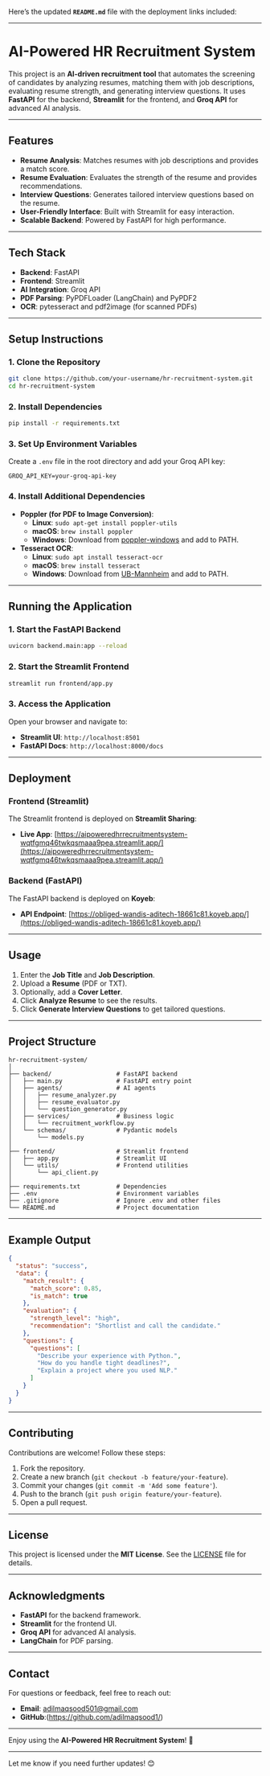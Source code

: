 Here’s the updated **`README.md`** file with the deployment links included:

---

# **AI-Powered HR Recruitment System**

This project is an **AI-driven recruitment tool** that automates the screening of candidates by analyzing resumes, matching them with job descriptions, evaluating resume strength, and generating interview questions. It uses **FastAPI** for the backend, **Streamlit** for the frontend, and **Groq API** for advanced AI analysis.

---

## **Features**
- **Resume Analysis**: Matches resumes with job descriptions and provides a match score.
- **Resume Evaluation**: Evaluates the strength of the resume and provides recommendations.
- **Interview Questions**: Generates tailored interview questions based on the resume.
- **User-Friendly Interface**: Built with Streamlit for easy interaction.
- **Scalable Backend**: Powered by FastAPI for high performance.

---

## **Tech Stack**
- **Backend**: FastAPI
- **Frontend**: Streamlit
- **AI Integration**: Groq API
- **PDF Parsing**: PyPDFLoader (LangChain) and PyPDF2
- **OCR**: pytesseract and pdf2image (for scanned PDFs)

---

## **Setup Instructions**

### **1. Clone the Repository**
```bash
git clone https://github.com/your-username/hr-recruitment-system.git
cd hr-recruitment-system
```

### **2. Install Dependencies**
```bash
pip install -r requirements.txt
```

### **3. Set Up Environment Variables**
Create a `.env` file in the root directory and add your Groq API key:
```plaintext
GROQ_API_KEY=your-groq-api-key
```

### **4. Install Additional Dependencies**
- **Poppler (for PDF to Image Conversion)**:
  - **Linux**: `sudo apt-get install poppler-utils`
  - **macOS**: `brew install poppler`
  - **Windows**: Download from [poppler-windows](https://github.com/oschwartz10612/poppler-windows/releases) and add to PATH.
- **Tesseract OCR**:
  - **Linux**: `sudo apt install tesseract-ocr`
  - **macOS**: `brew install tesseract`
  - **Windows**: Download from [UB-Mannheim](https://github.com/UB-Mannheim/tesseract/wiki) and add to PATH.

---

## **Running the Application**

### **1. Start the FastAPI Backend**
```bash
uvicorn backend.main:app --reload
```

### **2. Start the Streamlit Frontend**
```bash
streamlit run frontend/app.py
```

### **3. Access the Application**
Open your browser and navigate to:
- **Streamlit UI**: `http://localhost:8501`
- **FastAPI Docs**: `http://localhost:8000/docs`

---

## **Deployment**

### **Frontend (Streamlit)**
The Streamlit frontend is deployed on **Streamlit Sharing**:
- **Live App**: [https://aipoweredhrrecruitmentsystem-wqtfgmq46twkqsmaaa9pea.streamlit.app/](https://aipoweredhrrecruitmentsystem-wqtfgmq46twkqsmaaa9pea.streamlit.app/)

### **Backend (FastAPI)**
The FastAPI backend is deployed on **Koyeb**:
- **API Endpoint**: [https://obliged-wandis-aditech-18661c81.koyeb.app/](https://obliged-wandis-aditech-18661c81.koyeb.app/)

---

## **Usage**
1. Enter the **Job Title** and **Job Description**.
2. Upload a **Resume** (PDF or TXT).
3. Optionally, add a **Cover Letter**.
4. Click **Analyze Resume** to see the results.
5. Click **Generate Interview Questions** to get tailored questions.

---

## **Project Structure**
```
hr-recruitment-system/
│
├── backend/                  # FastAPI backend
│   ├── main.py               # FastAPI entry point
│   ├── agents/               # AI agents
│   │   ├── resume_analyzer.py
│   │   ├── resume_evaluator.py
│   │   └── question_generator.py
│   ├── services/             # Business logic
│   │   └── recruitment_workflow.py
│   └── schemas/              # Pydantic models
│       └── models.py
│
├── frontend/                 # Streamlit frontend
│   ├── app.py                # Streamlit UI
│   └── utils/                # Frontend utilities
│       └── api_client.py
│
├── requirements.txt          # Dependencies
├── .env                      # Environment variables
├── .gitignore                # Ignore .env and other files
└── README.md                 # Project documentation
```

---

## **Example Output**
```json
{
  "status": "success",
  "data": {
    "match_result": {
      "match_score": 0.85,
      "is_match": true
    },
    "evaluation": {
      "strength_level": "high",
      "recommendation": "Shortlist and call the candidate."
    },
    "questions": {
      "questions": [
        "Describe your experience with Python.",
        "How do you handle tight deadlines?",
        "Explain a project where you used NLP."
      ]
    }
  }
}
```

---

## **Contributing**
Contributions are welcome! Follow these steps:
1. Fork the repository.
2. Create a new branch (`git checkout -b feature/your-feature`).
3. Commit your changes (`git commit -m 'Add some feature'`).
4. Push to the branch (`git push origin feature/your-feature`).
5. Open a pull request.

---

## **License**
This project is licensed under the **MIT License**. See the [LICENSE](LICENSE) file for details.

---

## **Acknowledgments**
- **FastAPI** for the backend framework.
- **Streamlit** for the frontend UI.
- **Groq API** for advanced AI analysis.
- **LangChain** for PDF parsing.

---

## **Contact**
For questions or feedback, feel free to reach out:
- **Email**: adilmaqsood501@gmail.com
- **GitHub**:(https://github.com/adilmaqsood1/)

---

Enjoy using the **AI-Powered HR Recruitment System**! 🚀

---

Let me know if you need further updates! 😊
